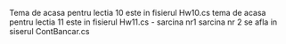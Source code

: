 Tema de acasa pentru lectia 10 este in fisierul Hw10.cs
tema de acasa pentru lectia 11 este in fisierul Hw11.cs - sarcina nr1
sarcina nr 2 se afla in siserul ContBancar.cs
